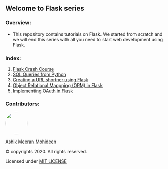 ## Welcome to Flask series

### Overview:
- This repository contains tutorials on Flask. We started from scratch and we will end this series with all you need to start web development using Flask.

### Index:
1. [Flask Crash Course](https://github.com/ASHIK11ab/Flask-Series/tree/flask-crash-course)
1. [SQL Queries from Python](https://github.com/ASHIK11ab/Flask-Series/tree/sql-from-python)
1. [Creating a URL shortner using Flask](https://github.com/ASHIK11ab/Flask-Series/tree/url-shortner-app)
1. [Object Relational Mappping (ORM) in Flask](https://github.com/ASHIK11ab/Flask-Series/tree/orm)
1. [Implementing OAuth in Flask](https://github.com/ASHIK11ab/Flask-Series/tree/OAuth-implementation)

### Contributors:
<a href="https://github.com/ASHIK11ab">
  <img style="border-radius: 50px" src="https://avatars2.githubusercontent.com/u/58099865?s=460&u=dc835e2281a9265edf2b48059f1c8151be89a1b1&v=4" width="70px" height = "70px"> 
</a> 

[Ashik Meeran Mohideen](https://github.com/ASHIK11ab)

&copy; copyrights 2020. All rights reserved.

Licensed under [MIT LICENSE](https://github.com/ASHIK11ab/Flask-Tutorials/blob/main/LICENSE)
